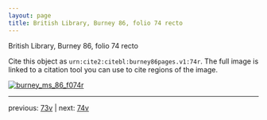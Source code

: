 ```yaml
---
layout: page
title: British Library, Burney 86, folio 74 recto
---
```


British Library, Burney 86, folio 74 recto

Cite this object as `urn:cite2:citebl:burney86pages.v1:74r`.  The full image is linked to a citation tool you can use to cite regions of the image.

[![burney_ms_86_f074r](http://www.homermultitext.org/iipsrv?IIIF=/project/homer/pyramidal/deepzoom/citebl/burney86imgs/v1/burney_ms_86_f074r.tif/full/800,/0/default.jpg)](http://www.homermultitext.org/ict2/?urn=urn:cite2:citebl:burney86imgs.v1:burney_ms_86_f074r) 

---

previous:  [73v](../73v/) | next: [74v](../74v/)